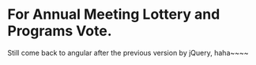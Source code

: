 # For Annual Meeting Lottery and Programs Vote.

Still come back to angular after the previous version by jQuery, haha~~~~
